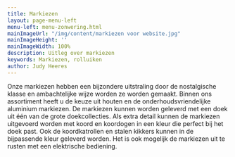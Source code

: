 ```yaml
---
title: Markiezen
layout: page-menu-left
menu-left: menu-zonwering.html
mainImageUrl: "/img/content/markiezen voor website.jpg"
mainImageHeight: ''
mainImageWidth: 100%
description: Uitleg over markiezen
keywords: Markiezen, rolluiken
author: Judy Heeres
---
```


Onze markiezen hebben een bijzondere uitstraling door de nostalgische klasse en ambachtelijke wijze worden ze worden gemaakt. Binnen ons assortiment heeft u de keuze uit houten en de onderhoudsvriendelijke aluminium markiezen. De markiezen kunnen worden geleverd met een doek uit één van de grote doekcollecties. Als extra detail kunnen de markiezen uitgevoerd worden met koord en koordogen in een kleur die perfect bij het doek past. Ook de koordkatrollen en stalen kikkers kunnen in de bijpassende kleur geleverd worden. Het is ook mogelijk de markiezen uit te rusten met een elektrische bediening.
